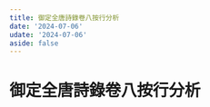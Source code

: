 ```yaml
---
title: 御定全唐詩錄卷八按行分析
date: '2024-07-06'
udate: '2024-07-06'
aside: false
---
```

# 御定全唐詩錄卷八按行分析

<LinePage :list="lines" :chapternum="8" />

<script setup>
const chapter = '卷八';
import lines from '/data/qtsl/卷八/lines.json'
</script>
